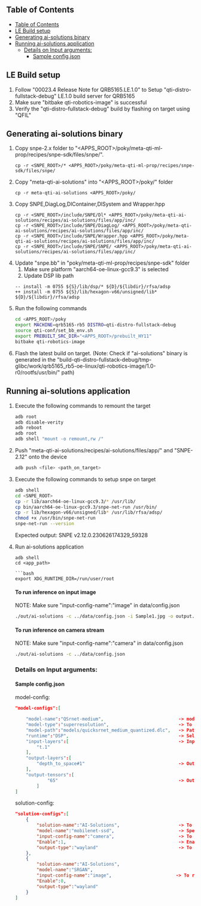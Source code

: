## Table of Contents

- [Table of Contents](#table-of-contents)
- [LE Build setup](#le-build-setup)
- [Generating ai-solutions binary](#generating-ai-solutions-binary)
- [Running ai-solutions application](#running-ai-solutions-application)
  * [Details on Input arguments:](#details-on-input-arguments)
    + [Sample config.json](#sample-configjson)

## LE Build setup

1. Follow "00023.4 Release Note for QRB5165.LE.1.0" to Setup "qti-distro-fullstack-debug" LE.1.0 build server for QRB5165
2. Make sure "bitbake qti-robotics-image" is successful  
3. Verify the "qti-distro-fullstack-debug" build by flashing on target using "QFIL"

## Generating ai-solutions binary
1. Copy snpe-2.x folder to "<APPS_ROOT>/poky/meta-qti-ml-prop/recipes/snpe-sdk/files/snpe/". 
    ```
    cp -r <SNPE_ROOT>/* <APPS_ROOT>/poky/meta-qti-ml-prop/recipes/snpe-sdk/files/snpe/
    ```
2. Copy "meta-qti-ai-solutions" into "<APPS_ROOT>/poky/" folder
    ```
    cp -r meta-qti-ai-solutions <APPS_ROOT>/poky/
    ```
3. Copy SNPE,DiagLog,DlContainer,DlSystem and Wrapper.hpp
    ```
    cp -r <SNPE_ROOT>/include/SNPE/Dl* <APPS_ROOT>/poky/meta-qti-ai-solutions/recipes/ai-solutions/files/app/inc/
    cp -r <SNPE_ROOT>/include/SNPE/DiagLog/ <APPS_ROOT>/poky/meta-qti-ai-solutions/recipes/ai-solutions/files/app/inc/
    cp -r <SNPE_ROOT>/include/SNPE/Wrapper.hpp <APPS_ROOT>/poky/meta-qti-ai-solutions/recipes/ai-solutions/files/app/inc/
    cp -r <SNPE_ROOT>/include/SNPE/SNPE/ <APPS_ROOT>/poky/meta-qti-ai-solutions/recipes/ai-solutions/files/app/inc/
    ```
4. Update "snpe.bb" in "poky/meta-qti-ml-prop/recipes/snpe-sdk" folder
    1. Make sure platform "aarch64-oe-linux-gcc9.3" is selected
    2. Update DSP lib path
    ```
    -- install -m 0755 ${S}/lib/dsp/* ${D}/${libdir}/rfsa/adsp
    ++ install -m 0755 ${S}/lib/hexagon-v66/unsigned/lib* ${D}/${libdir}/rfsa/adsp
    ```
5. Run the following commands
    ```bash
    cd <APPS_ROOT>/poky
    export MACHINE=qrb5165-rb5 DISTRO=qti-distro-fullstack-debug
    source qti-conf/set_bb_env.sh
    export PREBUILT_SRC_DIR="<APPS_ROOT>/prebuilt_HY11"
    bitbake qti-robotics-image
    ```
6. Flash the latest build on target. (Note: Check if "ai-solutions" binary is generated in the "build-qti-distro-fullstack-debug/tmp-glibc/work/qrb5165_rb5-oe-linux/qti-robotics-image/1.0-r0/rootfs/usr/bin/" path)

## Running ai-solutions application
1. Execute the following commands to remount the target
    
    ```bash
    adb root
    adb disable-verity
    adb reboot
    adb root
    adb shell "mount -o remount,rw /"
    ```
2. Push "meta-qti-ai-solutions/recipes/ai-solutions/files/app/" and "SNPE-2.12" onto the device
    ```bash
    adb push <file> <path_on_target>
    ```
3. Execute the following commands to setup snpe on target
    ```bash
    adb shell
    cd <SNPE_ROOT>
    cp -r lib/aarch64-oe-linux-gcc9.3/* /usr/lib/
    cp bin/aarch64-oe-linux-gcc9.3/snpe-net-run /usr/bin/
    cp -r lib/hexagon-v66/unsigned/lib* /usr/lib/rfsa/adsp/
    chmod +x /usr/bin/snpe-net-run
    snpe-net-run --version
    ```
    Expected output: SNPE v2.12.0.230626174329_59328
4. Run ai-solutions application 
    ```
    adb shell
    cd <app_path>

    ```bash
    export XDG_RUNTIME_DIR=/run/user/root
    ```
    #### To run inference on input image
    NOTE: Make sure "input-config-name":"image" in data/config.json
    ```bash
    ./out/ai-solutions -c ../data/config.json -i Sample1.jpg -o output.jpg
    ```
    #### To run inference on camera stream
    NOTE: Make sure "input-config-name":"camera" in data/config.json
    ```bash
    ./out/ai-solutions -c ../data/config.json
    ```

    ### Details on Input arguments:

    #### Sample config.json
    model-config:
    ```json
    "model-configs":[
    
        "model-name":"QSrnet-medium",                            -> model name which is used while enabling solution
        "model-type":"superresolution",                          -> To specify the use case such superresolution or detection or segmentation etc..
        "model-path":"models/quicksrnet_medium_quantized.dlc",   -> Path at which model is located on target
        "runtime":"DSP",                                         -> Select Runtime either CPU or DSP
        "input-layers":[                                         -> Input layer of the model 
            "t.1"
        ],
        "output-layers":[
            "depth_to_space#1"                                   -> Output layer of the model
        ],
        "output-tensors":[
                "65"                                             -> Output node for post processing
            ]
    ]
    ```

    solution-config:
    ```json
    "solution-configs":[
        {
            "solution-name":"AI-Solutions",                      -> To identify usecase
            "model-name":"mobilenet-ssd",                        -> Specify model name to be executed
            "input-config-name":"camera",                        -> To read input from camera stream
            "Enable":1,                                          -> Enable specific solution
            "output-type":"wayland"                              -> To display output on monitor
        },
        {
            "solution-name":"AI-Solutions",
            "model-name":"SRGAN",
            "input-config-name":"image",                        -> To read input from image
            "Enable":0,
            "output-type":"wayland"
        }
    ]
    ```
